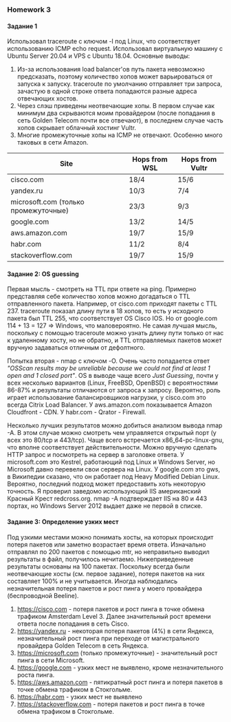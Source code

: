 ### Homework 3
#### Задание 1
Использовал traceroute с ключом -I под Linux, что соответствует использованию ICMP echo request. Использовал виртуальную машину с Ubuntu Server 20.04 и VPS с Ubuntu 18.04.  Основные выводы:
1. Из-за использования load balancer'ов путь пакета невозможно предсказать, поэтому количество хопов может варьироваться от запуска к запуску. traceroute по умолчанию отправляет три запроса, зачастую в одной строке ответа попадаются разные адреса отвечающих хостов.
2. Через слэш приведены неотвечающие хопы. В первом случае как минимум два скрываются моим провайдером (после попадания в сеть Golden Telecom почти все отвечают), в последнем случае часть хопов скрывает облачный хостинг Vultr.
3. Многие промежуточные хопы на ICMP не отвечают. Особенно много таковых в сети Amazon.

Site |  Hops from WSL | Hops from Vultr
-----|---------------|-----------------
cisco.com |18/4 | 15/6
yandex.ru | 10/3 | 7/4
microsoft.com (только промежуточные) | 23/3 |9/3
google.com | 13/2 | 14/5|
aws.amazon.com |19/7 | 15/9
habr.com | 11/2 | 8/4
stackoverflow.com |19/7| 15/9



#### Задание 2: OS guessing
Первая мысль - смотреть на TTL при ответе на ping. Примерно представляя себе количество хопов можно догадаться о TTL отправленного пакета. Например, от cisco.com приходят пакеты с TTL 237. traceroute показал длину пути в 18 хопов, то есть у исходного пакета был TTL 255, что соответствует OS Cisco IOS. 
Но от google.com 114 + 13 = 127 => Windows, что маловероятно. Не самая лучшая мысль, поскольку с помощью traceroute можно узнать длину пути только от нас к удаленному хосту, но не обратно, и TTL отправляемых пакетов может вручную задаваться отличным от дефолтного.

Попытка вторая - nmap с ключом -O. Очень часто попадается ответ *"OSScan results may be unreliable because we could not find at least 1 open and 1 closed port"*. OS в выводе чаще всего *Just Guessing*, почти у всех несколько вариантов (Linux, FreeBSD, OpenBSD) с вероятностями 86-87% и результаты отличаются от запроса к запросу. Вероятно, роль играет использование балансировщиков нагрузки, у cisco.com это всегда Citrix Load Balancer. У aws.amazon.com показывается Amazon Cloudfront - CDN. У habr.com - Qrator - Firewall.

Несколько лучших результатов можно добиться анализом вывода nmap -A. В этом случае можно смотреть чем управляется открытый порт (у всех это 80/tcp и 443/tcp). Чаще всего встречается x86_64-pc-linux-gnu, что вполне соответствует действительности. Можно вручную сделать HTTP запрос и посмотреть на сервер в заголовке ответа. 
У microsoft.com это Kestrel, работающий под Linux и Windows Server, но Microsoft давно перевели свои сервера на Linux.
У google.com это gws, в Википедии сказано, что он работает под Heavy Modified Debian Linux.
Вероятно, последний подход может предоставить хоть некоторую точность. Я проверил заведомо использующий IIS американский Красный Крест redcross.org. nmap -A подтверждает IIS на 80 и 443 портах, но Windows Server 2012 выдает даже не первой в списке.

#### Задание 3: Определение узких мест
Под узкими местами можно понимать хосты, на которых происходит потеря пакетов или заметно возрастает время ответа.
Изначально отправлял по 200 пакетов с помощью mtr, но неправильно выводил результаты в файл, получилось нечитаемо. Нижеприведенные результаты основаны на 100 пакетах. Поскольку всегда были неотвечающие хосты (см. первое задание), потеря пакетов на них составляет 100% и не учитывается. Иногда наблюдались незначительная потеря пакетов и рост пинга у моего провайдера (беспроводной Beeline).

1. https://cisco.com - потеря пакетов и рост пинга в точке обмена трафиком Amsterdam Level 3. Далее значительный рост времени ответа после попадания в сеть Cisco.
2. https://yandex.ru - некоторая потеря пакетов (4%) в сети Яндекса, незначительный рост пинга при переходе от магистрального провайдера Golden Telecom в сеть Яндекса.
3. https://microsoft.com (только промежуточные) - значительный рост пинга в сети Microsoft. 
4. https://google.com  - узких мест не выявлено, кроме незначительного роста пинга.
5. https://aws.amazon.com - пятикратный рост пинга и потеря пакетов в точке обмена трафиком в Стокгольме.
6. https://habr.com - узких мест не выявлено
7. https://stackoverflow.com - потеря пакетов и рост пинга в точке обмена трафиком в Стокгольме.
